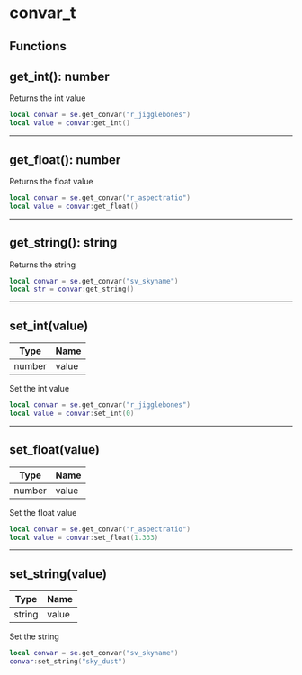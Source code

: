 # convar_t

## Functions

## **get_int()**: number

Returns the int value
```lua
local convar = se.get_convar("r_jigglebones")
local value = convar:get_int()
```
---

## **get_float()**: number

Returns the float value
```lua
local convar = se.get_convar("r_aspectratio")
local value = convar:get_float()
```
---

## **get_string()**: string

Returns the string
```lua
local convar = se.get_convar("sv_skyname")
local str = convar:get_string()
```
---

## **set_int(value)**
Type | Name
------------ | -------------
number | value

Set the int value
```lua
local convar = se.get_convar("r_jigglebones")
local value = convar:set_int(0)
```
---

## **set_float(value)**
Type | Name
------------ | -------------
number | value

Set the float value
```lua
local convar = se.get_convar("r_aspectratio")
local value = convar:set_float(1.333)
```
---

## **set_string(value)**
Type | Name
------------ | -------------
string | value

Set the string
```lua
local convar = se.get_convar("sv_skyname")
convar:set_string("sky_dust")
```